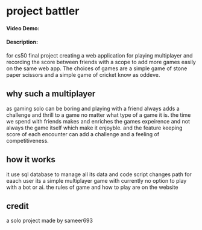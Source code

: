 # project battler
#### Video Demo:  <URL HERE>
#### Description:
for cs50 final project creating a web application for playing multiplayer and recording the score between friends with a scope to add more games easily 
on the same web app. The choices of games are a simple game of stone paper scissors and a simple game of cricket know as oddeve.

## why such a multiplayer
as gaming solo can be boring and playing with a friend always adds a challenge and thrill to a game no matter what type of a game it is. the time we spend with 
friends makes and enriches the games expeirence and not always the game itself which make it enjoyble. and the feature keeping score of each encounter can add a challenge and a feeling of competitiveness. 

## how it works
it use sql database to manage all its data and code script changes path for eaach user its a simple multiplayer game with currently no option to play with a bot
or ai.
the rules of game and how to play are on the website

## credit
a solo project made by sameer693 
